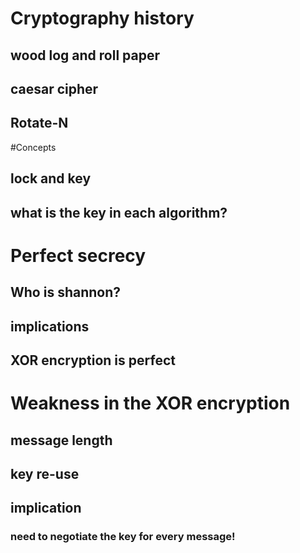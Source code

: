 # Cryptography history

## wood log and roll paper
## caesar cipher
## Rotate-N


#Concepts

## lock and key
## what is the key in each algorithm?


# Perfect secrecy

## Who is shannon?
## implications
## XOR encryption is perfect


# Weakness in the XOR encryption

## message length
## key re-use
## implication
### need to negotiate the key for every message!


